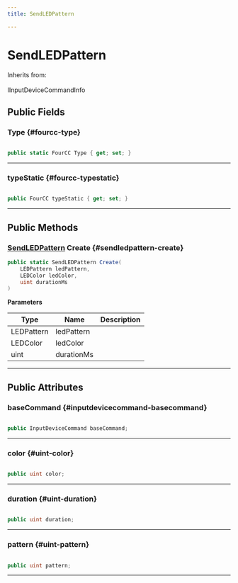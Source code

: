 ```yaml
---
title: SendLEDPattern

---
```


# SendLEDPattern







Inherits from: <br></br>IInputDeviceCommandInfo




## Public Fields

### Type {#fourcc-type}

```csharp

public static FourCC Type { get; set; }

```






-----------

### typeStatic {#fourcc-typestatic}

```csharp

public FourCC typeStatic { get; set; }

```






-----------

## Public Methods

### [SendLEDPattern](/versioned_docs/version-31-Aug-2023/unity-api/api/UnityEngine.XR.MagicLeap/InputSubsystem/Extensions/DeviceCommands/UnityEngine.XR.MagicLeap.InputSubsystem.Extensions.DeviceCommands.SendLEDPattern.md) Create {#sendledpattern-create}

```csharp
public static SendLEDPattern Create(
    LEDPattern ledPattern,
    LEDColor ledColor,
    uint durationMs
)
```


**Parameters**

| Type | Name  | Description  | 
|--|--|--|
| LEDPattern |ledPattern||
| LEDColor |ledColor||
| uint |durationMs||






-----------

## Public Attributes

### baseCommand {#inputdevicecommand-basecommand}

```csharp

public InputDeviceCommand baseCommand;

```






-----------

### color {#uint-color}

```csharp

public uint color;

```






-----------

### duration {#uint-duration}

```csharp

public uint duration;

```






-----------

### pattern {#uint-pattern}

```csharp

public uint pattern;

```






-----------


